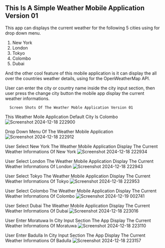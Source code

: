 ## This Is A Simple Weather Mobile Application Version 01

This app can displays the current weather for the following 5 cities using for drop down menu.

1) New York
2) London
3) Tokyo
4) Colombo
5) Dubai

And the other cool feature of this mobile application is it can display the all over the countries weather details, using for the OpenWeatherMap API. 

User can enter the city or country name inside the city input section, then user press the change city button the mobile app display the current weather informations.

      Screen Shots Of The Weather Moble Application Version 01 
   
This Weather Moile Application Default City Is Colombo
![Screenshot 2024-12-18 222900](https://github.com/user-attachments/assets/c7d29151-732d-472d-b2b9-9357261c82d8)

Drop Down Menu Of The Weather Mobile Application
![Screenshot 2024-12-18 222912](https://github.com/user-attachments/assets/0059e439-3222-473e-afdd-dc2095af5056)

User Select New York The Weather Mobile Application Display The Current Weather Informations Of New York
![Screenshot 2024-12-18 222934](https://github.com/user-attachments/assets/10a1039a-e334-458a-a950-c81d71303853)

User Select London The Weather Mobile Application Display The Current Weather Informations Of London
![Screenshot 2024-12-18 222943](https://github.com/user-attachments/assets/53d3d285-f40e-47ae-ab9a-0ae2eca66299)

User Select Tokyo The Weather Mobile Application Display The Current Weather Informations Of Tokyo
![Screenshot 2024-12-18 222953](https://github.com/user-attachments/assets/32047b16-5165-46da-bcee-c9ef6c686b41)

User Select Colombo The Weather Mobile Application Display The Current Weather Informations Of Colombo
![Screenshot 2024-12-19 002741](https://github.com/user-attachments/assets/2b87a42a-2e72-4a16-9e4c-d819f1dd0f0c)

User Select Dubai The Weather Mobile Application Display The Current Weather Informations Of Dubai
![Screenshot 2024-12-18 223016](https://github.com/user-attachments/assets/876a3ef5-770e-4b90-bc20-5805c70aae36)

User Enter Moratuwa In City Input Section The App Display The Current Weather Informations Of Moratuwa
![Screenshot 2024-12-18 223110](https://github.com/user-attachments/assets/42541df6-bb8d-4215-b1f0-fe6ea410475c)

User Enter Badulla In City Input Section The App Display The Current Weather Informations Of Badulla
![Screenshot 2024-12-18 223157](https://github.com/user-attachments/assets/5da22bd0-e8c2-4974-8fce-f3abdf01863c)


